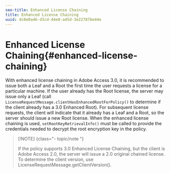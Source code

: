 ```yaml
---
seo-title: Enhanced License Chaining
title: Enhanced License Chaining
uuid: dc0e0a46-d3cd-44e8-a45d-3e22787be44e
---
```


# Enhanced License Chaining{#enhanced-license-chaining}

With enhanced license chaining in Adobe Access 3.0, it is recommended to issue both a Leaf and a Root the first time the user requests a license for a particular machine. If the user already has the Root license, the server may issue only a Leaf (call `LicenseRequestMessage.clientHasEnhancedRootForPolicy()` to determine if the client already has a 3.0 Enhanced Root). For subsequent license requests, the client will indicate that it already has a Leaf and a Root, so the server should issue a new Root license. When the enhanced license chaining is used, `setRootKeyRetrievalInfo()` must be called to provide the credentials needed to decrypt the root encryption key in the policy.

>[!NOTE] {class="- topic/note "}
>
>If the policy supports 3.0 Enhanced License Chaining, but the client is Adobe Access 2.0, the server will issue a 2.0 original chained license. To determine the client version, use LicenseRequestMessage.getClientVersion().

